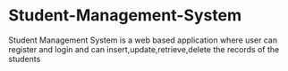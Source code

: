 # Student-Management-System
Student Management System is a web based application where user can register and login  and can insert,update,retrieve,delete the records of the students
